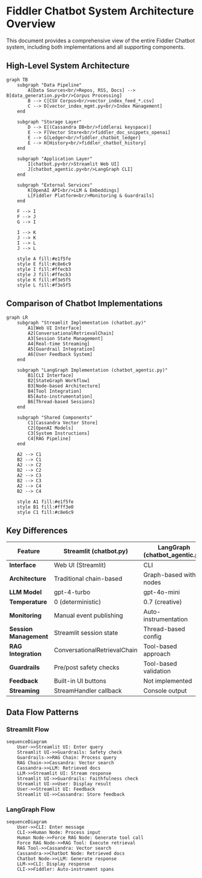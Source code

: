 # Fiddler Chatbot System Architecture Overview

This document provides a comprehensive view of the entire Fiddler Chatbot system, including both implementations and all supporting components.

## High-Level System Architecture

```mermaid
graph TB
    subgraph "Data Pipeline"
        A[Data Sources<br/>Repos, RSS, Docs] --> B[data_generation.py<br/>Corpus Processing]
        B --> C[CSV Corpus<br/>vector_index_feed_*.csv]
        C --> D[vector_index_mgmt.py<br/>Index Management]
    end
    
    subgraph "Storage Layer"
        D --> E[(Cassandra DB<br/>fiddlerai keyspace)]
        E --> F[Vector Store<br/>fiddler_doc_snippets_openai]
        E --> G[Ledger<br/>fiddler_chatbot_ledger]
        E --> H[History<br/>fiddler_chatbot_history]
    end
    
    subgraph "Application Layer"
        I[chatbot.py<br/>Streamlit Web UI] 
        J[chatbot_agentic.py<br/>LangGraph CLI]
    end
    
    subgraph "External Services"
        K[OpenAI API<br/>LLM & Embeddings]
        L[Fiddler Platform<br/>Monitoring & Guardrails]
    end
    
    F --> I
    F --> J
    G --> I
    
    I --> K
    J --> K
    I --> L
    J --> L
    
    style A fill:#e1f5fe
    style E fill:#c8e6c9
    style I fill:#ffecb3
    style J fill:#ffecb3
    style K fill:#f3e5f5
    style L fill:#f3e5f5
```

## Comparison of Chatbot Implementations

```mermaid
graph LR
    subgraph "Streamlit Implementation (chatbot.py)"
        A1[Web UI Interface]
        A2[ConversationalRetrievalChain]
        A3[Session State Management]
        A4[Real-time Streaming]
        A5[Guardrail Integration]
        A6[User Feedback System]
    end
    
    subgraph "LangGraph Implementation (chatbot_agentic.py)"
        B1[CLI Interface]
        B2[StateGraph Workflow]
        B3[Node-based Architecture]
        B4[Tool Integration]
        B5[Auto-instrumentation]
        B6[Thread-based Sessions]
    end
    
    subgraph "Shared Components"
        C1[Cassandra Vector Store]
        C2[OpenAI Models]
        C3[System Instructions]
        C4[RAG Pipeline]
    end
    
    A2 --> C1
    B2 --> C1
    A2 --> C2
    B2 --> C2
    A2 --> C3
    B2 --> C3
    A2 --> C4
    B2 --> C4
    
    style A1 fill:#e1f5fe
    style B1 fill:#fff3e0
    style C1 fill:#c8e6c9
```

## Key Differences

| Feature | Streamlit (chatbot.py) | LangGraph (chatbot_agentic.py) |
|---------|------------------------|--------------------------------|
| **Interface** | Web UI (Streamlit) | CLI |
| **Architecture** | Traditional chain-based | Graph-based with nodes |
| **LLM Model** | gpt-4-turbo | gpt-4o-mini |
| **Temperature** | 0 (deterministic) | 0.7 (creative) |
| **Monitoring** | Manual event publishing | Auto-instrumentation |
| **Session Management** | Streamlit session state | Thread-based config |
| **RAG Integration** | ConversationalRetrievalChain | Tool-based approach |
| **Guardrails** | Pre/post safety checks | Tool-based validation |
| **Feedback** | Built-in UI buttons | Not implemented |
| **Streaming** | StreamHandler callback | Console output |

## Data Flow Patterns

### Streamlit Flow

```mermaid
sequenceDiagram
    User->>Streamlit UI: Enter query
    Streamlit UI->>Guardrails: Safety check
    Guardrails->>RAG Chain: Process query
    RAG Chain->>Cassandra: Vector search
    Cassandra->>LLM: Retrieved docs
    LLM->>Streamlit UI: Stream response
    Streamlit UI->>Guardrails: Faithfulness check
    Streamlit UI->>User: Display result
    User->>Streamlit UI: Feedback
    Streamlit UI->>Cassandra: Store feedback
```

### LangGraph Flow

```mermaid
sequenceDiagram
    User->>CLI: Enter message
    CLI->>Human Node: Process input
    Human Node->>Force RAG Node: Generate tool call
    Force RAG Node->>RAG Tool: Execute retrieval
    RAG Tool->>Cassandra: Vector search
    Cassandra->>Chatbot Node: Retrieved docs
    Chatbot Node->>LLM: Generate response
    LLM->>CLI: Display response
    CLI->>Fiddler: Auto-instrument spans
```
